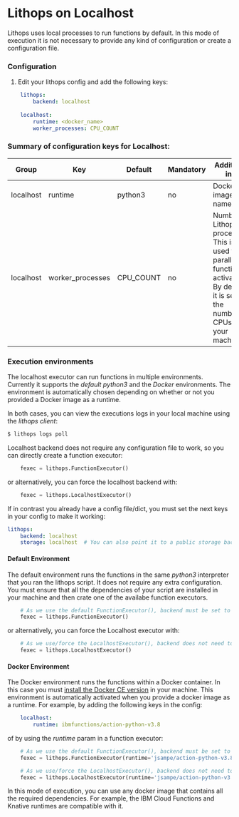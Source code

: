 # Lithops on Localhost

Lithops uses local processes to run functions by default. In this mode of execution it is not necessary to provide any kind of configuration or create a configuration file. 

### Configuration

1. Edit your lithops config and add the following keys:

```yaml
    lithops:
        backend: localhost
        
    localhost:
        runtime: <docker_name>
        worker_processes: CPU_COUNT
```

### Summary of configuration keys for Localhost:

|Group|Key|Default|Mandatory|Additional info|
|---|---|---|---|---|
|localhost | runtime |  python3  | no | Docker image name |
|localhost | worker_processes | CPU_COUNT | no | Number of Lithops processes. This is used to parallelize function activations. By default it is set to the number of CPUs of your machine |



### Execution environments

The localhost executor can run functions in multiple environments. Currently it supports the *default python3* and the *Docker* environments. The environment is automatically chosen depending on whether or not you provided a Docker image as a runtime.

In both cases, you can view the executions logs in your local machine using the *lithops client*:

```bash
$ lithops logs poll
```

Localhost backend does not require any configuration file to work, so you can directly create a function executor:

```python
    fexec = lithops.FunctionExecutor()
```

or alternatively, you can force the localhost backend with:

```python
    fexec = lithops.LocalhostExecutor()
```

If in contrast you already have a config file/dict, you must set the next keys in your config to make it working:

```yaml
lithops:
    backend: localhost
    storage: localhost  # You can also point it to a public storage backend, such as aws_s3 or ibm_cos
```

#### Default Environment
The default environment runs the functions in the same *python3* interpreter that you ran the lithops script.
It does not require any extra configuration. You must ensure that all the dependencies of your script are installed in your machine and then crate one of the availabe function executors.

```python
    # As we use the default FunctionExecutor(), backend must be set to localhost in config
    fexec = lithops.FunctionExecutor()
```

or alternatively, you can force the Localhost executor with:

```python
    # As we use/force the LocalhostExecutor(), backend does not need to be set to localhost in config
    fexec = lithops.LocalhostExecutor()
```


#### Docker Environment
The Docker environment runs the functions within a Docker container. In this case you must [install the Docker CE version](https://docs.docker.com/get-docker/) in your machine. This environment is automatically activated when you provide a docker image as a runtime. For example, by adding the following keys in the config:

```yaml
    localhost:
        runtime: ibmfunctions/action-python-v3.8
```

of by using the *runtime* param in a function executor:


```python
    # As we use the default FunctionExecutor(), backend must be set to localhost in config
    fexec = lithops.FunctionExecutor(runtime='jsampe/action-python-v3.8')
```

```python
    # As we use/force the LocalhostExecutor(), backend does not need to be set to localhost in config
    fexec = lithops.LocalhostExecutor(runtime='jsampe/action-python-v3.8')
```

In this mode of execution, you can use any docker image that contains all the required dependencies. For example, the IBM Cloud Functions and Knative runtimes are compatible with it.
